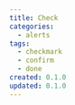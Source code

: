 ```yaml
---
title: Check
categories:
  - alerts
tags:
  - checkmark
  - confirm
  - done
created: 0.1.0
updated: 0.1.0
---
```

